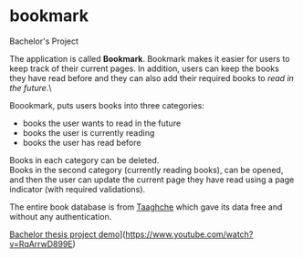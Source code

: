 # bookmark
Bachelor's Project

The application is called **Bookmark**. Bookmark makes it easier for users to keep track of their current pages. In addition, users
can keep the books they have read before and they can also add their required books to *read in the future*.\

Boookmark, puts users books into three categories:

* books the user wants to read in the future
* books the user is currently reading
* books the user has read before

Books in each category can be deleted.\
Books in the second category (currently reading books), can be opened, and then the user can update the current page they have read using a page indicator
(with required validations).

The entire book database is from [Taaghche](https://taaghche.com) which gave its data free and without any authentication.

[Bachelor thesis project demo](https://img.youtube.com/vi/RqArrwD899E/0.jpg)](https://www.youtube.com/watch?v=RqArrwD899E)

